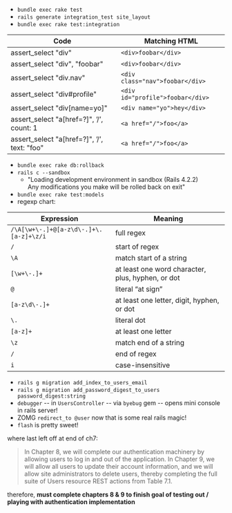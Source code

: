 * `bundle exec rake test`
* `rails generate integration_test site_layout`
* `bundle exec rake test:integration`

Code | Matching HTML
-----|--------------
assert_select "div" | `<div>foobar</div>`
assert_select "div", "foobar" | `<div>foobar</div>`
assert_select "div.nav" | `<div class="nav">foobar</div>`
assert_select "div#profile" | `<div id="profile">foobar</div>`
assert_select "div[name=yo]" | `<div name="yo">hey</div>`
assert_select "a[href=?]", ’/’, count: 1 | `<a href="/">foo</a>`
assert_select "a[href=?]", ’/’, text: "foo" | `<a href="/">foo</a>`

* `bundle exec rake db:rollback`
* `rails c --sandbox`
   * "Loading development environment in sandbox (Rails 4.2.2)  
   Any modifications you make will be rolled back on exit"
* `bundle exec rake test:models`
* regexp chart:

Expression | Meaning
-----------|--------
`/\A[\w+\-.]+@[a-z\d\-.]+\.[a-z]+\z/i` | full regex
`/` | start of regex
`\A` | match start of a string
`[\w+\-.]+` | at least one word character, plus, hyphen, or dot
`@` | literal “at sign”
`[a-z\d\-.]+` | at least one letter, digit, hyphen, or dot
`\.` | literal dot
`[a-z]+` | at least one letter
`\z` | match end of a string
`/` | end of regex
`i` | case-insensitive

* `rails g migration add_index_to_users_email`
* `rails g migration add_password_digest_to_users password_digest:string`
* `debugger` -- in `UsersController` -- via `byebug` gem -- opens mini console in rails server!
* ZOMG `redirect_to @user` now that is some real rails magic!
* `flash` is pretty sweet!

where last left off at end of ch7:
> In Chapter 8, we will complete our authentication machinery by allowing users to log in and out of the application. In Chapter 9, we will allow all users to update their account information, and we will allow site administrators to delete users, thereby completing the full suite of Users resource REST actions from Table 7.1.

therefore, __must complete chapters 8 & 9 to finish goal of testing out / playing with authentication implementation__
